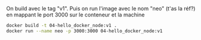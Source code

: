On build avec le tag "v1".
Puis on run l'image avec le nom "neo" (t'as la réf?) en mappant le port 3000 sur le conteneur et la machine
```bash
docker build -t 04-hello_docker_node:v1 .
docker run --name neo -p 3000:3000 04-hello_docker_node:v1
```